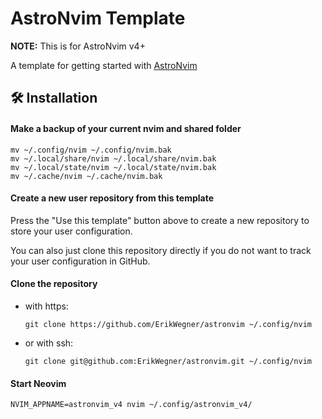 # AstroNvim Template

**NOTE:** This is for AstroNvim v4+

A template for getting started with [AstroNvim](https://github.com/AstroNvim/AstroNvim)

## 🛠️ Installation

#### Make a backup of your current nvim and shared folder

```shell
mv ~/.config/nvim ~/.config/nvim.bak
mv ~/.local/share/nvim ~/.local/share/nvim.bak
mv ~/.local/state/nvim ~/.local/state/nvim.bak
mv ~/.cache/nvim ~/.cache/nvim.bak
```

#### Create a new user repository from this template

Press the "Use this template" button above to create a new repository to store your user configuration.

You can also just clone this repository directly if you do not want to track your user configuration in GitHub.

#### Clone the repository

* with https:

    ```shell
    git clone https://github.com/ErikWegner/astronvim ~/.config/nvim
    ```
* or with ssh:

    ```shell
    git clone git@github.com:ErikWegner/astronvim.git ~/.config/nvim
    ```

#### Start Neovim

```shell
NVIM_APPNAME=astronvim_v4 nvim ~/.config/astronvim_v4/
```
